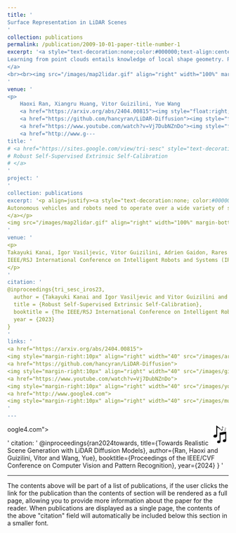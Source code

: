 ```yaml
---
title: '
Surface Representation in LiDAR Scenes
'
collection: publications
permalink: /publication/2009-10-01-paper-title-number-1
excerpt: '<a style="text-decoration:none;color:#000000;text-align:center;">
Learning from point clouds entails knowledge of local shape geometry. Recent efforts have succeeded in representing synthetic point clouds as surfels. However, these methods struggle to deal with LiDAR point clouds captured from real scans, which are sparse, uneven, and larger-scale. In this paper, we introduce \textbf{RealSurf}, a general framework that processes point clouds under extreme conditions like autonomous driving scenarios. We identify several key challenges in applying surface representations to real scans and propose solutions to these challenges: Point Sliding Module that jitters point coordinates within the reconstructed surfels for geometric feature computation, and LiDAR-based surfel reconstruction process that enables models to directly construct surfels from LiDAR point clouds by attenuating unevenness. We evaluate our approach on a diverse set of benchmarks, including nuScenes, SemanticKITTI, and Waymo. RealSurf, with a simple PointNet++ backbone, outperforms its counterparts by a significant margin while remaining efficient. By achieving state-of-the-art results on three benchmarks through a fair and unbiased comparison, RealSurf brings renewed attention to the effectiveness of point-based methods in LiDAR segmentation. 
</a>
<br><br><img src="/images/map2lidar.gif" align="right" width="100%" margin-bottom="50px">
'
venue: '
<p>
    Haoxi Ran, Xiangru Huang, Vitor Guizilini, Yue Wang
    <a href="https://arxiv.org/abs/2404.00815"><img style="float:right;margin-right:50px" width="40" src="/images/arxiv.png"></a> &nbsp; &nbsp; &nbsp;
    <a href="https://github.com/hancyran/LiDAR-Diffusion"><img style="float:right" width="40" src="/images/github.png"></a> &nbsp; &nbsp; &nbsp;
    <a href="https://www.youtube.com/watch?v=Vj7DubNZnDo"><img style="float:right" width="40" src="/images/youtube.png"></a> &nbsp; &nbsp; &nbsp;
    <a href="http://www.g---
title: '
# <a href="https://sites.google.com/view/tri-sesc" style="text-decoration:none;color:#000000;text-align:justify;"> 
# Robust Self-Supervised Extrinsic Self-Calibration
# </a>
'
project: '
'
collection: publications
excerpt: '<p align=justify><a style="text-decoration:none; color:#000000; align:justify;">
Autonomous vehicles and robots need to operate over a wide variety of scenarios in order to complete tasks efficiently and safely. Multi-camera self-supervised monocular depth estimation from videos is a promising way to reason about the environment, as it generates metrically scaled geometric predictions from visual data without requiring additional sensors. However, most works assume well-calibrated extrinsics to fully leverage this multi-camera setup, even though accurate and efficient calibration is still a challenging problem. In this work, we introduce a novel method for extrinsic calibration that builds upon the principles of self-supervised monocular depth and ego-motion learning. Our proposed curriculum learning strategy uses monocular depth and pose estimators with velocity supervision to estimate extrinsics, and then jointly learns extrinsic calibration along with depth and pose for a set of overlapping cameras rigidly attached to a moving vehicle. Experiments on a benchmark multi-camera dataset (DDAD) demonstrate that our method enables self-calibration in various scenes robustly and efficiently compared to a traditional vision-based pose estimation pipeline. Furthermore, we demonstrate the benefits of extrinsics self-calibration as a way to improve depth prediction via joint optimization. 
</a></p>
<img src="/images/map2lidar.gif" align="right" width="100%" margin-bottom="50px">
'
venue: '
<p>
Takayuki Kanai, Igor Vasiljevic, Vitor Guizilini, Adrien Gaidon, Rares Ambrus <br>
IEEE/RSJ International Conference on Intelligent Robots and Systems (IROS 2023)
</p>
'
citation: '
@inproceedings{tri_sesc_iros23,
  author = {Takayuki Kanai and Igor Vasiljevic and Vitor Guizilini and Adrien Gaidon and Rares Ambrus},
  title = {Robust Self-Supervised Extrinsic Self-Calibration},
  booktitle = {The IEEE/RSJ International Conference on Intelligent Robots and Systems (IROS)},
  year = {2023}
}
'
links: '
<a href="https://arxiv.org/abs/2404.00815">
<img style="margin-right:10px" align="right" width="40" src="/images/arxiv.png"></a>
<a href="https://github.com/hancyran/LiDAR-Diffusion">
<img style="margin-right:10px" align="right" width="40" src="/images/github.png"></a>
<a href="https://www.youtube.com/watch?v=Vj7DubNZnDo">
<img style="margin-right:10px" align="right" width="40" src="/images/youtube.png"></a>
<a href="http://www.google4.com">
<img style="margin-right:10px" align="right" width="40" src="/images/music.png"></a>
'
---
```

oogle4.com"><img style="float:right" width="40" src="/images/music.png" margin-right="200px"></a> &nbsp; &nbsp; &nbsp;
</p>
'
citation: '
@inproceedings{ran2024towards,
    title={Towards Realistic Scene Generation with LiDAR Diffusion Models},
    author={Ran, Haoxi and Guizilini, Vitor and Wang, Yue},
    booktitle={Proceedings of the IEEE/CVF Conference on Computer Vision and Pattern Recognition},
    year={2024}
}
'

---

The contents above will be part of a list of publications, if the user clicks the link for the publication than the contents of section will be rendered as a full page, allowing you to provide more information about the paper for the reader. When publications are displayed as a single page, the contents of the above "citation" field will automatically be included below this section in a smaller font.


